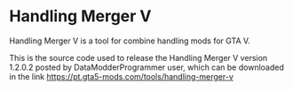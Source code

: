 # Handling Merger V
Handling Merger V is a tool for combine handling mods for GTA V.

This is the source code used to release the Handling Merger V version 1.2.0.2 posted by DataModderProgrammer user, which can be downloaded in the link
https://pt.gta5-mods.com/tools/handling-merger-v
